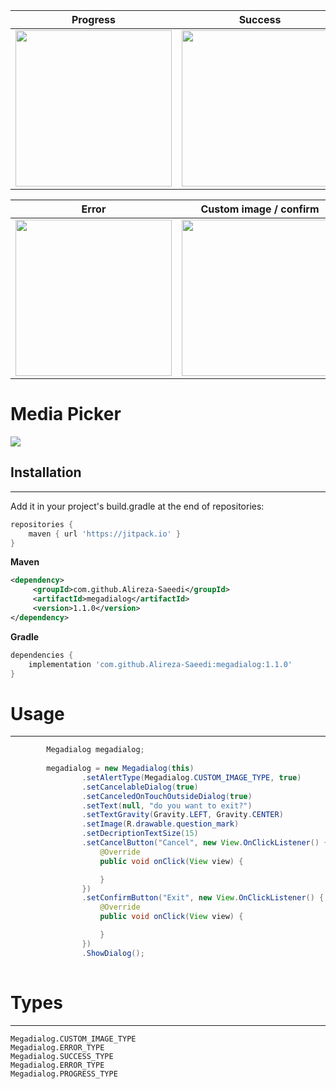 | Progress              | Success              |
|-----------------------|----------------------|
| <img src="http://uupload.ir/files/t7f6_screenshot_1579643242.png" width="250"> | <img src="http://uupload.ir/files/2p17_screenshot_1579643339.png" width="250"> |

| Error                 |Custom image / confirm |
|-----------------------|-----------------------|
| <img src="http://uupload.ir/files/d7wy_screenshot_1579643385.png" width="250"> | <img src="http://uupload.ir/files/tldq_screenshot_1579643653.png" width="250"> |

# Media Picker
![](https://img.shields.io/badge/Platform-Android-brightgreen.svg)

## Installation
------
Add it in your project's build.gradle at the end of repositories:

```gradle
repositories {
    maven { url 'https://jitpack.io' }
}
```

**Maven**
```xml
<dependency>
	 <groupId>com.github.Alireza-Saeedi</groupId>
	 <artifactId>megadialog</artifactId>
	 <version>1.1.0</version>
</dependency>
```


**Gradle**
```gradle
dependencies {
	implementation 'com.github.Alireza-Saeedi:megadialog:1.1.0'
}
```

# Usage
------
```java
        Megadialog megadialog;
        
        megadialog = new Megadialog(this)
                .setAlertType(Megadialog.CUSTOM_IMAGE_TYPE, true)
                .setCancelableDialog(true)
                .setCanceledOnTouchOutsideDialog(true)
                .setText(null, "do you want to exit?")
                .setTextGravity(Gravity.LEFT, Gravity.CENTER)
                .setImage(R.drawable.question_mark)
                .setDecriptionTextSize(15)
                .setCancelButton("Cancel", new View.OnClickListener() {
                    @Override
                    public void onClick(View view) {

                    }
                })
                .setConfirmButton("Exit", new View.OnClickListener() {
                    @Override
                    public void onClick(View view) {

                    }
                })
                .ShowDialog();
        
```

# Types
------
```
Megadialog.CUSTOM_IMAGE_TYPE
Megadialog.ERROR_TYPE
Megadialog.SUCCESS_TYPE
Megadialog.ERROR_TYPE
Megadialog.PROGRESS_TYPE
```
